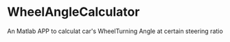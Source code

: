 # WheelAngleCalculator
An Matlab APP to calculat car's WheelTurning Angle at certain steering ratio
